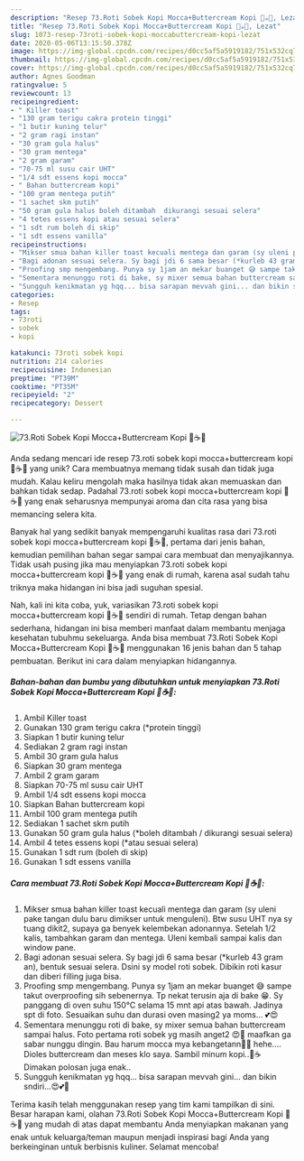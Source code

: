 ```yaml
---
description: "Resep 73.Roti Sobek Kopi Mocca+Buttercream Kopi 🤤☕🍞, Lezat"
title: "Resep 73.Roti Sobek Kopi Mocca+Buttercream Kopi 🤤☕🍞, Lezat"
slug: 1073-resep-73roti-sobek-kopi-moccabuttercream-kopi-lezat
date: 2020-05-06T13:15:50.378Z
image: https://img-global.cpcdn.com/recipes/d0cc5af5a5919182/751x532cq70/73roti-sobek-kopi-moccabuttercream-kopi-🤤☕🍞-foto-resep-utama.jpg
thumbnail: https://img-global.cpcdn.com/recipes/d0cc5af5a5919182/751x532cq70/73roti-sobek-kopi-moccabuttercream-kopi-🤤☕🍞-foto-resep-utama.jpg
cover: https://img-global.cpcdn.com/recipes/d0cc5af5a5919182/751x532cq70/73roti-sobek-kopi-moccabuttercream-kopi-🤤☕🍞-foto-resep-utama.jpg
author: Agnes Goodman
ratingvalue: 5
reviewcount: 13
recipeingredient:
- " Killer toast"
- "130 gram terigu cakra protein tinggi"
- "1 butir kuning telur"
- "2 gram ragi instan"
- "30 gram gula halus"
- "30 gram mentega"
- "2 gram garam"
- "70-75 ml susu cair UHT"
- "1/4 sdt essens kopi mocca"
- " Bahan buttercream kopi"
- "100 gram mentega putih"
- "1 sachet skm putih"
- "50 gram gula halus boleh ditambah  dikurangi sesuai selera"
- "4 tetes essens kopi atau sesuai selera"
- "1 sdt rum boleh di skip"
- "1 sdt essens vanilla"
recipeinstructions:
- "Mikser smua bahan killer toast kecuali mentega dan garam (sy uleni pake tangan dulu baru dimikser untuk menguleni). Btw susu UHT nya sy tuang dikit2, supaya ga benyek kelembekan adonannya. Setelah 1/2 kalis, tambahkan garam dan mentega. Uleni kembali sampai kalis dan window pane."
- "Bagi adonan sesuai selera. Sy bagi jdi 6 sama besar (*kurleb 43 gram an), bentuk sesuai selera. Dsini sy model roti sobek. Dibikin roti kasur dan diberi filling juga bisa."
- "Proofing smp mengembang. Punya sy 1jam an mekar buanget 😅 sampe takut overproofing sih sebenernya. Tp nekat terusin aja di bake 😁. Sy panggang di oven suhu 150°C selama 15 mnt api atas bawah. Jadinya spt di foto. Sesuaikan suhu dan durasi oven masing2 ya moms... 💕😍"
- "Sementara menunggu roti di bake, sy mixer semua bahan buttercream sampai halus. Foto pertama roti sobek yg masih anget2 😍🥰 maafkan ga sabar nunggu dingin. Bau harum mocca mya kebangetann🤤🤤 hehe.... Dioles buttercream dan meses klo saya. Sambil minum kopi..🍞☕ Dimakan polosan juga enak.."
- "Sungguh kenikmatan yg hqq... bisa sarapan mevvah gini... dan bikin sndiri...😍💕🥰"
categories:
- Resep
tags:
- 73roti
- sobek
- kopi

katakunci: 73roti sobek kopi 
nutrition: 214 calories
recipecuisine: Indonesian
preptime: "PT39M"
cooktime: "PT35M"
recipeyield: "2"
recipecategory: Dessert

---
```



![73.Roti Sobek Kopi Mocca+Buttercream Kopi 🤤☕🍞](https://img-global.cpcdn.com/recipes/d0cc5af5a5919182/751x532cq70/73roti-sobek-kopi-moccabuttercream-kopi-🤤☕🍞-foto-resep-utama.jpg)

Anda sedang mencari ide resep 73.roti sobek kopi mocca+buttercream kopi 🤤☕🍞 yang unik? Cara membuatnya memang tidak susah dan tidak juga mudah. Kalau keliru mengolah maka hasilnya tidak akan memuaskan dan bahkan tidak sedap. Padahal 73.roti sobek kopi mocca+buttercream kopi 🤤☕🍞 yang enak seharusnya mempunyai aroma dan cita rasa yang bisa memancing selera kita.



Banyak hal yang sedikit banyak mempengaruhi kualitas rasa dari 73.roti sobek kopi mocca+buttercream kopi 🤤☕🍞, pertama dari jenis bahan, kemudian pemilihan bahan segar sampai cara membuat dan menyajikannya. Tidak usah pusing jika mau menyiapkan 73.roti sobek kopi mocca+buttercream kopi 🤤☕🍞 yang enak di rumah, karena asal sudah tahu triknya maka hidangan ini bisa jadi suguhan spesial.


Nah, kali ini kita coba, yuk, variasikan 73.roti sobek kopi mocca+buttercream kopi 🤤☕🍞 sendiri di rumah. Tetap dengan bahan sederhana, hidangan ini bisa memberi manfaat dalam membantu menjaga kesehatan tubuhmu sekeluarga. Anda bisa membuat 73.Roti Sobek Kopi Mocca+Buttercream Kopi 🤤☕🍞 menggunakan 16 jenis bahan dan 5 tahap pembuatan. Berikut ini cara dalam menyiapkan hidangannya.

<!--inarticleads1-->

##### Bahan-bahan dan bumbu yang dibutuhkan untuk menyiapkan 73.Roti Sobek Kopi Mocca+Buttercream Kopi 🤤☕🍞:

1. Ambil  Killer toast
1. Gunakan 130 gram terigu cakra (*protein tinggi)
1. Siapkan 1 butir kuning telur
1. Sediakan 2 gram ragi instan
1. Ambil 30 gram gula halus
1. Siapkan 30 gram mentega
1. Ambil 2 gram garam
1. Siapkan 70-75 ml susu cair UHT
1. Ambil 1/4 sdt essens kopi mocca
1. Siapkan  Bahan buttercream kopi
1. Ambil 100 gram mentega putih
1. Sediakan 1 sachet skm putih
1. Gunakan 50 gram gula halus (*boleh ditambah / dikurangi sesuai selera)
1. Ambil 4 tetes essens kopi (*atau sesuai selera)
1. Gunakan 1 sdt rum (boleh di skip)
1. Gunakan 1 sdt essens vanilla




<!--inarticleads2-->

##### Cara membuat 73.Roti Sobek Kopi Mocca+Buttercream Kopi 🤤☕🍞:

1. Mikser smua bahan killer toast kecuali mentega dan garam (sy uleni pake tangan dulu baru dimikser untuk menguleni). Btw susu UHT nya sy tuang dikit2, supaya ga benyek kelembekan adonannya. Setelah 1/2 kalis, tambahkan garam dan mentega. Uleni kembali sampai kalis dan window pane.
1. Bagi adonan sesuai selera. Sy bagi jdi 6 sama besar (*kurleb 43 gram an), bentuk sesuai selera. Dsini sy model roti sobek. Dibikin roti kasur dan diberi filling juga bisa.
1. Proofing smp mengembang. Punya sy 1jam an mekar buanget 😅 sampe takut overproofing sih sebenernya. Tp nekat terusin aja di bake 😁. Sy panggang di oven suhu 150°C selama 15 mnt api atas bawah. Jadinya spt di foto. Sesuaikan suhu dan durasi oven masing2 ya moms... 💕😍
1. Sementara menunggu roti di bake, sy mixer semua bahan buttercream sampai halus. Foto pertama roti sobek yg masih anget2 😍🥰 maafkan ga sabar nunggu dingin. Bau harum mocca mya kebangetann🤤🤤 hehe.... Dioles buttercream dan meses klo saya. Sambil minum kopi..🍞☕ Dimakan polosan juga enak..
1. Sungguh kenikmatan yg hqq... bisa sarapan mevvah gini... dan bikin sndiri...😍💕🥰




Terima kasih telah menggunakan resep yang tim kami tampilkan di sini. Besar harapan kami, olahan 73.Roti Sobek Kopi Mocca+Buttercream Kopi 🤤☕🍞 yang mudah di atas dapat membantu Anda menyiapkan makanan yang enak untuk keluarga/teman maupun menjadi inspirasi bagi Anda yang berkeinginan untuk berbisnis kuliner. Selamat mencoba!
